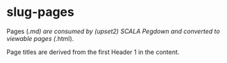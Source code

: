 slug-pages
==========

Pages (*.md) are consumed by (upset2) SCALA Pegdown and converted to viewable
pages (*.html).

Page titles are derived from the first Header 1 in the content.